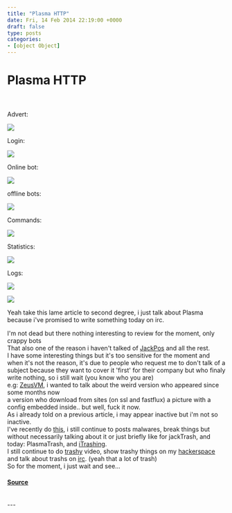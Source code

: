 ```yaml
---
title: "Plasma HTTP"
date: Fri, 14 Feb 2014 22:19:00 +0000
draft: false
type: posts
categories: 
- [object Object]
---
```

# Plasma HTTP

<br/>

<br/>
Advert:  

[![](https://blogger.googleusercontent.com/img/b/R29vZ2xl/AVvXsEhCG8zTNWaqcyPOKLZXvZlUrZ9IVwisZsOpOZork98A9ZyY1HFz-Meyj7-fXsm1LKEwm2CmN5uebll1iIkt7hVKTQX2cKeso_zmPC8ZrHqg7wRCpUI11GuVxZ2PZ9ktXqqGc0mCt1Hwdys/s1600/02-01-2014+21-51-26.png)](https://blogger.googleusercontent.com/img/b/R29vZ2xl/AVvXsEhCG8zTNWaqcyPOKLZXvZlUrZ9IVwisZsOpOZork98A9ZyY1HFz-Meyj7-fXsm1LKEwm2CmN5uebll1iIkt7hVKTQX2cKeso_zmPC8ZrHqg7wRCpUI11GuVxZ2PZ9ktXqqGc0mCt1Hwdys/s1600/02-01-2014+21-51-26.png)

  
Login:  

[![](https://blogger.googleusercontent.com/img/b/R29vZ2xl/AVvXsEhIrbTnmMUG12nukGinh_6bJzV-kmb_TZpxUUBUVAGnJe72l1_AEng3vKF4XN-ZL2JqiYj2kqFNJK3b_9mC2jr-KrenM_0PFXHQUVVEner-PJXS8avBOwINuPToLdlcfYSL5WmNsUTMmus/s400/01-01-2014+02-26-45.png)](https://blogger.googleusercontent.com/img/b/R29vZ2xl/AVvXsEhIrbTnmMUG12nukGinh_6bJzV-kmb_TZpxUUBUVAGnJe72l1_AEng3vKF4XN-ZL2JqiYj2kqFNJK3b_9mC2jr-KrenM_0PFXHQUVVEner-PJXS8avBOwINuPToLdlcfYSL5WmNsUTMmus/s1600/01-01-2014+02-26-45.png)

  
Online bot:  

[![](https://blogger.googleusercontent.com/img/b/R29vZ2xl/AVvXsEgnuad_lDnllRrpE-AlsREghWI_hjEBl4ggNRwnKqdtUnjI3XCKWHR6UAhdYWi_PVQ3FJ8tvxkq9fxmO1Lc_cX3y3gqo7nS5Tazc7YFWbLtuaiZegXsZ9i52PPuXFpt2mDQbWHn9guPM2k/s400/01-01-2014+02-29-28.png)](https://blogger.googleusercontent.com/img/b/R29vZ2xl/AVvXsEgnuad_lDnllRrpE-AlsREghWI_hjEBl4ggNRwnKqdtUnjI3XCKWHR6UAhdYWi_PVQ3FJ8tvxkq9fxmO1Lc_cX3y3gqo7nS5Tazc7YFWbLtuaiZegXsZ9i52PPuXFpt2mDQbWHn9guPM2k/s1600/01-01-2014+02-29-28.png)

  
offline bots:  

[![](https://blogger.googleusercontent.com/img/b/R29vZ2xl/AVvXsEjjP6L6cfeBowqxx9-6sHZrzDhHQasS6Zje07bga9mkikoGOWpFonNe3ojZqBSpcBnBuEESVjfhLt6Ey54TxhVSA3sr85E4ZpJJfAMC_U5BnriZ7CbswgahoNK6e-OSZypN1mCbCjEXMvw/s400/01-01-2014+02-34-26.png)](https://blogger.googleusercontent.com/img/b/R29vZ2xl/AVvXsEjjP6L6cfeBowqxx9-6sHZrzDhHQasS6Zje07bga9mkikoGOWpFonNe3ojZqBSpcBnBuEESVjfhLt6Ey54TxhVSA3sr85E4ZpJJfAMC_U5BnriZ7CbswgahoNK6e-OSZypN1mCbCjEXMvw/s1600/01-01-2014+02-34-26.png)

  
Commands:  

[![](https://blogger.googleusercontent.com/img/b/R29vZ2xl/AVvXsEg7q3TbJFbTt4wgPUUJtAlI-XGonwWBGML6jYXFPyRAX6uV3de6w2vd1rJC3Ox1XaeopVqLAZKfpzqjUSHtPrj9GwB6ls9cSAVi2TlNQDcyVlWUvtHwsT1fLoDBRYO8y2ql2gu0LqNaCOw/s400/01-01-2014+02-41-50.png)](https://blogger.googleusercontent.com/img/b/R29vZ2xl/AVvXsEg7q3TbJFbTt4wgPUUJtAlI-XGonwWBGML6jYXFPyRAX6uV3de6w2vd1rJC3Ox1XaeopVqLAZKfpzqjUSHtPrj9GwB6ls9cSAVi2TlNQDcyVlWUvtHwsT1fLoDBRYO8y2ql2gu0LqNaCOw/s1600/01-01-2014+02-41-50.png)

  
Statistics:  

[![](https://blogger.googleusercontent.com/img/b/R29vZ2xl/AVvXsEgXO-vUP993vqFiqGEWK9jzSv-g0ylvp5xE1w1Z2i0SWgg3Zn_j_IglvYJ-3MJNdpcKHdd5RWcMNXT_IK0YEMclvbOW4HkfmCiIc_5vCSGmZF-wM1fdxUjxoXZ-9_vM96YsskcRK-SFr5E/s400/01-01-2014+02-43-06.png)](https://blogger.googleusercontent.com/img/b/R29vZ2xl/AVvXsEgXO-vUP993vqFiqGEWK9jzSv-g0ylvp5xE1w1Z2i0SWgg3Zn_j_IglvYJ-3MJNdpcKHdd5RWcMNXT_IK0YEMclvbOW4HkfmCiIc_5vCSGmZF-wM1fdxUjxoXZ-9_vM96YsskcRK-SFr5E/s1600/01-01-2014+02-43-06.png)

  
Logs:  

[![](https://blogger.googleusercontent.com/img/b/R29vZ2xl/AVvXsEgPfxVLSp81kodVUIGLBKoEpkEJvlBRtH1upAtyr7SpqU_IkKdm3jntvXKKFJ8VJC6ccL5vBbBe_l-046A1cqhVITA4yMCFnVan1fpVBd8Y6TXuI32WK5LL1YdA_ATdopnncr5c6GHJUD4/s400/01-01-2014+02-45-21.png)](https://blogger.googleusercontent.com/img/b/R29vZ2xl/AVvXsEgPfxVLSp81kodVUIGLBKoEpkEJvlBRtH1upAtyr7SpqU_IkKdm3jntvXKKFJ8VJC6ccL5vBbBe_l-046A1cqhVITA4yMCFnVan1fpVBd8Y6TXuI32WK5LL1YdA_ATdopnncr5c6GHJUD4/s1600/01-01-2014+02-45-21.png)

  
  
  

[![](https://blogger.googleusercontent.com/img/b/R29vZ2xl/AVvXsEiVoHKAglsoQSWTpLvE2KNIJi8TPr_Qp5WdlkWcZBpZ61ab1_7pSjFjbPJd0oZJ-ugbrSdNpdH8qiCnZnDdN-549YRmtnHgbbcYDqa5rHpmhZJFk2k3ecwKaBPGkHSr1MFDF7c3lDeQNlM/s1600/14-02-2014+21-23-26.png)](https://blogger.googleusercontent.com/img/b/R29vZ2xl/AVvXsEiVoHKAglsoQSWTpLvE2KNIJi8TPr_Qp5WdlkWcZBpZ61ab1_7pSjFjbPJd0oZJ-ugbrSdNpdH8qiCnZnDdN-549YRmtnHgbbcYDqa5rHpmhZJFk2k3ecwKaBPGkHSr1MFDF7c3lDeQNlM/s1600/14-02-2014+21-23-26.png)

Yeah take this lame article to second degree, i just talk about Plasma because i've promised to write something today on irc.  
  
I'm not dead but there nothing interesting to review for the moment, only crappy bots  
That also one of the reason i haven't talked of [JackPos](http://www.kernelmode.info/forum/viewtopic.php?f=16&t=1756&start=160#p22150) and all the rest.  
I have some interesting things but it's too sensitive for the moment and when it's not the reason, it's due to people who request me to don't talk of a subject because they want to cover it 'first' for their company but who finaly write nothing, so i still wait (you know who you are)  
e.g: [ZeusVM](http://www.kernelmode.info/forum/viewtopic.php?f=16&t=474&start=230#p22139), i wanted to talk about the weird version who appeared since some months now  
a version who download from sites (on ssl and fastflux) a picture with a config embedded inside.. but well, fuck it now.  
As i already told on a previous article, i may appear inactive but i'm not so inactive.  
I've recently do [this](http://cybercrime-tracker.net/zbox.php), i still continue to posts malwares, break things but without necessarily talking about it or just briefly like for jackTrash, and today: PlasmaTrash, and [iTrashing](http://www.kernelmode.info/forum/viewtopic.php?f=16&t=3166).  
I still continue to do [trashy](http://www.youtube.com/watch?v=xdC0sONiCI4) video, show trashy things on my [hackerspace](http://www.hackgyver.org/) and talk about trashs on [irc](https://twitter.com/MalwareTechBlog/status/433277311467520000). (yeah that a lot of trash)  
So for the moment, i just wait and see...

#### [Source](https://www.xylibox.com/2014/02/plasma-http.html)

<br/>
---
